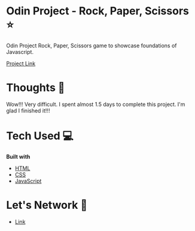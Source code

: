 # Odin Project - Rock, Paper, Scissors ⭐️

Odin Project Rock, Paper, Scissors game to showcase foundations of Javascript.

[Project Link](https://marceloquerque.github.io/rock-paper-scissors/)

# Thoughts 💭

Wow!!! Very difficult. I spent almost 1.5 days to complete this project. I'm glad I finished it!!!

# Tech Used 💻

**Built with**

- [HTML](https://developer.mozilla.org/en-US/docs/Web/HTML)
- [CSS](https://developer.mozilla.org/en-US/docs/Web/CSS)
- [JavaScript](https://developer.mozilla.org/en-US/docs/Web/JavaScript)

# Let's Network 🔗

- [Link](https://www.instagram.com/marceloquerque/)
